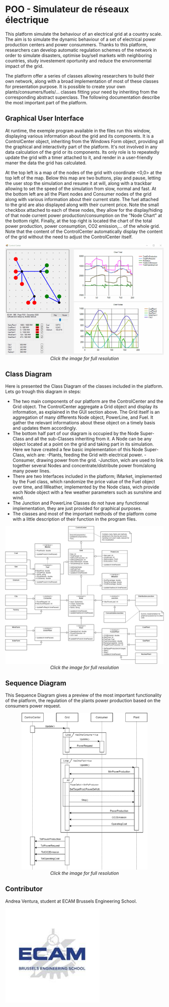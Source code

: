 # POO - Simulateur de réseaux électrique

This platform simulate the behaviour of an electrical grid at a country scale. The aim is to simulate the dynamic behaviour of a set of electrical power production centers and power consummers.
Thanks to this platform, researchers can develop automatic regulation schemes of the network in order to simulate disasters, optimise buy/sell markets with neighboring countries, study investement oportunity and reduce the environmental impact of the grid.

The platform offer a series of classes allowing researchers to build their own network, along with a broad implementation of most of these classes for presentation purpose. It is possible to create your own plants/consumers/fuels/... classes fitting your need by inheriting from the corresponding abstract superclass. The following documentation describe the most important part of the platform.

## Graphical User Interface

At runtime, the exemple program available in the files run this window, displaying various information about the grid and its components. It is a ControlCenter object, inheriting from the Windows Form object, providing all the graphical and interactivity part of the platform. It's not involved in any data calculation of the grid or its components. Its only role is to repeatedly update the grid with a timer attached to it, and render in a user-friendly maner the data the grid has calculated. 

At the top left is a map of the nodes of the grid with coordinate <0,0> at the top left of the map. Below this map are two buttons, play and pause, letting the user stop the simulation and resume it at will, along with a trackbar allowing to set the speed of the simulation from slow, normal and fast. At the bottom left are all the Plant nodes and Consumer nodes of the grid along with various information about their current state. The fuel attached to the grid are also displayed along with their current price. Note the small checkbox attached to each of these nodes, they allow for the display/hiding of that node current power production/consumption on the "Node Chart" at the bottom right. Finally, at the top right is located the chart of the total power production, power consumption, CO2 emission,... of the whole grid. Note that the content of the ControlCenter automatically display the content of the grid without the need to adjust the ControlCenter itself.

<p align="center">
  <img src="img/Simulation.gif" alt="The graphical UI" width="700"><br/>
  <em>Click the image for full resolution</em>
</p>

## Class Diagram

Here is presented the Class Diagram of the classes included in the platform. Lets go trough this diagram in steps:
- The two main components of our platform are the ControlCenter and the Grid object. The ControlCenter aggregate a Grid object and display its information, as explained in the GUI section above. The Grid itself is an aggregation of many differents Node object, PowerLine, and Fuel. It gather the relevant informations about these object on a timely basis and updates them accordingly.
- The bottom half part of our diagram is occupied by the Node Super-Class and all the sub-Classes inheriting from it. A Node can be any object located at a point on the grid and taking part in its simulation. Here we have created a few basic implementation of this Node Super-Class, wich are:
  -Plants, feeding the Grid with electrical power.
  -Consumer, drawing power from the grid.
  -Junction, wich are used to link together several Nodes and concentrate/distribute power from/along many power lines.
- There are two Interfaces included in the platform; IMarket, implemented by the Fuel class, which randomize the price value of the Fuel object over time, and IWeather, implemented by the Node class, wich provide each Node object with a few weather parameters such as sunshine and wind.
- The Junction and PowerLine Classes do not have any functionnal implementation, they are just provided for graphical purposes.
- The classes and most of the important methods of the platform come with a little description of their function in the program files.

<p align="center">
  <img src="img/Class Diagram.png" alt="The Class Diagram" width="700"><br/>
  <em>Click the image for full resolution</em>
</p>

## Sequence Diagram

This Sequence Diagram gives a preview of the most important functionality of the platform, the regulation of the plants power production based on the consumers power request.

<p align="center">
  <img src="img/Sequence Diagram.png" alt="The Sequence Diagram" width="400"><br/>
  <em>Click the image for full resolution</em>
</p>

## Contributor

Andrea Ventura, student at ECAM Brussels Engineering School.
<p align="center">
  
  <a href="http://www.ecam.be"></a>
  <a href="http://www.ecam.be">
    <img src="img/EcamLogo.jpg" alt="ECAM Brussels Engineering School" width="300"><br/>
  </a>
  
</p>

